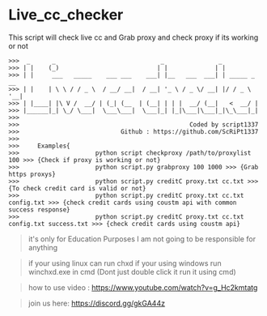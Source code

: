 # Live_cc_checker
This script will check live cc and Grab proxy and check proxy if its working or not
```
>>>  _      _                             _               _             
>>> | |    (_)                           | |             | |            
>>> | |     ___   _____    ___ ___    ___| |__   ___  ___| | _____ _ __ 
>>> | |    | \ \ / / _ \  / __/ __|  / __| '_ \ / _ \/ __| |/ / _ \ '__|
>>> | |____| |\ V /  __/ | (_| (__  | (__| | | |  __/ (__|   <  __/ |   
>>> |______|_| \_/ \___|  \___\___|  \___|_| |_|\___|\___|_|\_\___|_|   
>>>                                                                                  
>>>                                               Coded by script1337
>>>                            Github : https://github.com/ScRiPt1337
>>>         
>>>     Examples{
>>>                     python script checkproxy /path/to/proxylist 100 >>> {Check if proxy is working or not}
>>>                     python script.py grabproxy 100 1000 >>> {Grab https proxys}
>>>                     python script.py creditC proxy.txt cc.txt >>> {To check credit card is valid or not}
>>>                     python script.py creditC proxy.txt cc.txt config.txt >>> {check credit cards using coustm api with common success response}
>>>                     python script.py creditC proxy.txt cc.txt config.txt success.txt >>> {check credit cards using coustm api}
```
> it's only for Education Purposes
> I am not going to be responsible for anything

> if your using linux can run chxd
> if your using windows run winchxd.exe in cmd (Dont just double click it run it using cmd)

> how to use video : https://www.youtube.com/watch?v=g_Hc2kmtatg

> join us here: https://discord.gg/gkGA44z
